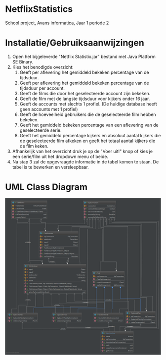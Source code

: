 # NetflixStatistics
School project, Avans informatica, Jaar 1 periode 2

# Installatie/Gebruiksaanwijzingen

1. Open het bijgeleverde "Netflix Statistix.jar" bestand met Java Platform SE Binary.
2. Kies het benodigde overzicht:
    1. Geeft per aflevering het gemiddeld bekeken percentage van de tijdsduur.
    2. Geeft per aflevering het gemiddeld bekeken percentage van de tijdsduur per account.
    3. Geeft de films die door het geselecteerde account zijn bekeken.
    4. Geeft de film met de langste tijdsduur voor kijkers onder 16 jaar.
    5. Geeft de accounts met slechts 1 profiel. (De huidige database heeft geen accounts met 1 profiel)
    6. Geeft de hoeveelheid gebruikers die de geselecteerde film hebben bekeken.
    7. Geeft het gemiddeld bekeken percentage van een aflevering van de geselecteerde serie.
    8. Geeft het gemiddeld percentage kijkers en absoluut aantal kijkers die de geselecteerde film afkeken en geeft het totaal aantal            kijkers die de film keken.
3. Afhankelijk van het overzicht druk je op de "Voer uit!" knop of kies je een serie/film uit het dropdown menu of beide.
4. Na stap 3 zal de opgevraagde informatie in de tabel komen te staan. De tabel is te bewerken en versleepbaar.

# UML Class Diagram

![img](https://raw.githubusercontent.com/ThomasDeLange/NetflixStatistics/master/documentatie/UML_Class_Diagram.png?token=AgYaIMiC44JIrrVIExj4BiSepAi3VOw0ks5aZfIOwA%3D%3D)

